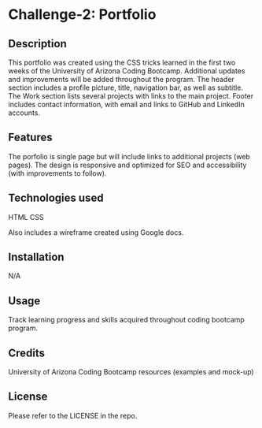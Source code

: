 # Challenge-2: Portfolio

## Description

This portfolio was created using the CSS tricks learned in the first two weeks of the University of Arizona Coding Bootcamp. 
Additional updates and improvements will be added throughout the program. The header section includes a profile picture, title, navigation bar, as well as subtitle.
The Work section lists several projects with links to the main project.
Footer includes contact information, with email and links to GitHub and LinkedIn accounts.

## Features

The porfolio is single page but will include links to additional projects (web pages). The design is responsive and optimized for SEO and accessibility (with improvements to follow).

## Technologies used

HTML
CSS

Also includes a wireframe created using Google docs.

## Installation

N/A

## Usage

Track learning progress and skills acquired throughout coding bootcamp program.

## Credits

University of Arizona Coding Bootcamp resources (examples and mock-up)

## License

Please refer to the LICENSE in the repo.


